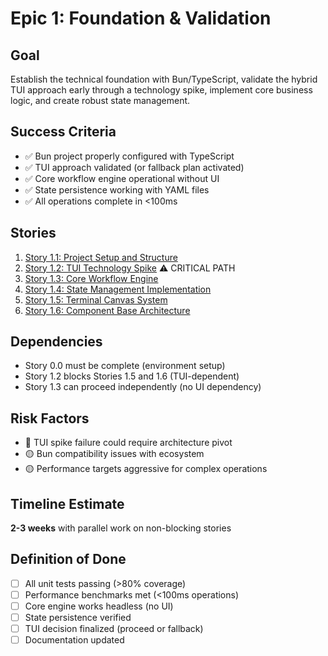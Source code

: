 # Epic 1: Foundation & Validation

## Goal
Establish the technical foundation with Bun/TypeScript, validate the hybrid TUI approach early through a technology spike, implement core business logic, and create robust state management.

## Success Criteria
- ✅ Bun project properly configured with TypeScript
- ✅ TUI approach validated (or fallback plan activated)
- ✅ Core workflow engine operational without UI
- ✅ State persistence working with YAML files
- ✅ All operations complete in <100ms

## Stories
1. [Story 1.1: Project Setup and Structure](story-1.1-project-setup.md)
2. [Story 1.2: TUI Technology Spike](story-1.2-tui-spike.md) ⚠️ CRITICAL PATH
3. [Story 1.3: Core Workflow Engine](story-1.3-workflow-engine.md)
4. [Story 1.4: State Management Implementation](story-1.4-state-management.md)
5. [Story 1.5: Terminal Canvas System](story-1.5-terminal-canvas.md)
6. [Story 1.6: Component Base Architecture](story-1.6-component-architecture.md)

## Dependencies
- Story 0.0 must be complete (environment setup)
- Story 1.2 blocks Stories 1.5 and 1.6 (TUI-dependent)
- Story 1.3 can proceed independently (no UI dependency)

## Risk Factors
- 🔴 TUI spike failure could require architecture pivot
- 🟡 Bun compatibility issues with ecosystem
- 🟡 Performance targets aggressive for complex operations

## Timeline Estimate
**2-3 weeks** with parallel work on non-blocking stories

## Definition of Done
- [ ] All unit tests passing (>80% coverage)
- [ ] Performance benchmarks met (<100ms operations)
- [ ] Core engine works headless (no UI)
- [ ] State persistence verified
- [ ] TUI decision finalized (proceed or fallback)
- [ ] Documentation updated